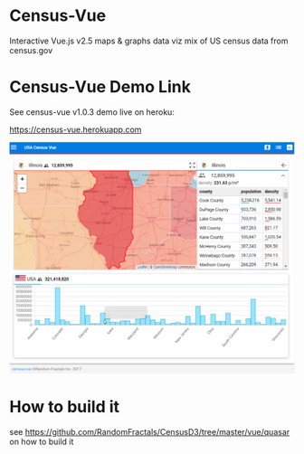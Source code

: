 # Census-Vue

Interactive Vue.js v2.5 maps & graphs data viz mix of US census data from census.gov

# Census-Vue Demo Link

See census-vue v1.0.3 demo live on heroku: 

https://census-vue.herokuapp.com


![Alt text](https://github.com/RandomFractals/CensusD3/blob/master/screens/CensusVue-1.0.3.png?raw=true 
 "latest") 
 
# How to build it

see https://github.com/RandomFractals/CensusD3/tree/master/vue/quasar on how to build it